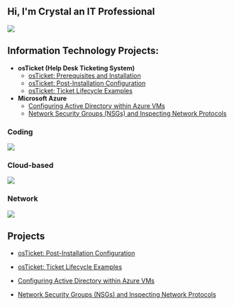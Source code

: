 ## Hi, I'm Crystal an IT Professional 
<a href="https://linkedin.com/in/camsut3"><img src="https://img.shields.io/badge/-LinkedIn-0072b1?&style=for-the-badge&logo=linkedin&logoColor=white" /></a>

<h2> Information Technology Projects:</h2>

- <b>osTicket (Help Desk Ticketing System)</b>
  - [osTicket: Prerequisites and Installation](https://github.com/Camsut3/osticket-prereqs)
  - [osTicket: Post-Installation Configuration](https://github.com/Camsut3/post-install-config)
  - [osTicket: Ticket Lifecycle Examples](https://github.com/Camsut3/ticket-lifecycle)
- <b>Microsoft Azure</b>
  - [Configuring Active Directory within Azure VMs](https://github.com/Camsut3/configure-ad)
  - [Network Security Groups (NSGs) and Inspecting Network Protocols](https://github.com/Camsut3/azure-network-protocols)



### Coding
</div>
    <img src="https://img.shields.io/badge/-Python-3776AB?&style=for-the-badge&logo=Python&logoColor=white" />
</div>

### Cloud-based
</div>
    <img src="https://img.shields.io/badge/-Azure-0078D4?style=for-the-badge&logo=Microsoft-Azure&logoColor=white" /> 
</div>

### Network
<div>
    <img src="https://img.shields.io/badge/-Wireshark-1679A7?&style=for-the-badge&logo=Wireshark&logoColor=white" />
</div>

## Projects
 - [osTicket: Post-Installation Configuration](https://github.com/Camsut3/post-install-config)
 
 - [osTicket: Ticket Lifecycle Examples](https://github.com/Camsut3/ticket-lifecycle)
 
 - [Configuring Active Directory within Azure VMs](https://github.com/Camsut3/configure-ad)

 - [Network Security Groups (NSGs) and Inspecting Network Protocols](https://github.com/Camsut3/azure-network-protocols)


